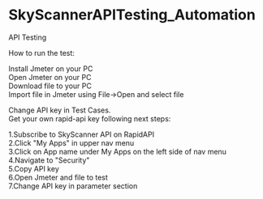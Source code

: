 # SkyScannerAPITesting_Automation
API Testing

How to run the test:

Install Jmeter on your PC\
Open Jmeter on your PC\
Download file to your PC\
Import file in Jmeter using File->Open and select file  

Change API key in Test Cases.\
Get your own rapid-api key following next steps:  



1.Subscribe to SkyScanner API on RapidAPI\
2.Click "My Apps" in upper nav menu\
3.Click on App name under My Apps on the left side of nav menu\
4.Navigate to "Security"  
5.Copy API key\
6.Open Jmeter and file to test\
7.Change API key in parameter section  
